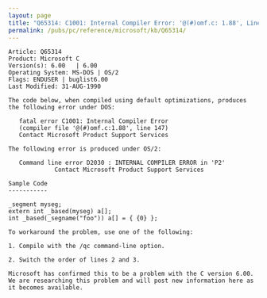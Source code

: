 ```yaml
---
layout: page
title: "Q65314: C1001: Internal Compiler Error: '@(#)omf.c: 1.88', Line 147"
permalink: /pubs/pc/reference/microsoft/kb/Q65314/
---
```


	Article: Q65314
	Product: Microsoft C
	Version(s): 6.00   | 6.00
	Operating System: MS-DOS | OS/2
	Flags: ENDUSER | buglist6.00
	Last Modified: 31-AUG-1990
	
	The code below, when compiled using default optimizations, produces
	the following error under DOS:
	
	   fatal error C1001: Internal Compiler Error
	   (compiler file '@(#)omf.c:1.88', line 147)
	   Contact Microsoft Product Support Services
	
	The following error is produced under OS/2:
	
	   Command line error D2030 : INTERNAL COMPILER ERROR in 'P2'
	             Contact Microsoft Product Support Services
	
	Sample Code
	-----------
	
	_segment myseg;
	extern int _based(myseg) a[];
	int _based(_segname("foo")) a[] = { {0} };
	
	To workaround the problem, use one of the following:
	
	1. Compile with the /qc command-line option.
	
	2. Switch the order of lines 2 and 3.
	
	Microsoft has confirmed this to be a problem with the C version 6.00.
	We are researching this problem and will post new information here as
	it becomes available.
